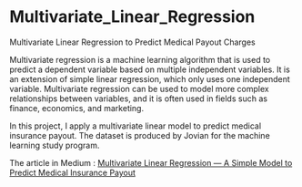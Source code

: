 # Multivariate_Linear_Regression
Multivariate Linear Regression to Predict Medical Payout Charges

Multivariate regression is a machine learning algorithm that is used to predict a dependent variable based on multiple independent variables. It is an extension of simple linear regression, which only uses one independent variable. Multivariate regression can be used to model more complex relationships between variables, and it is often used in fields such as finance, economics, and marketing.

In this project, I apply a multivariate linear model to predict medical insurance payout. The dataset is produced by Jovian for the machine learning study program.

The article in Medium : <a href="https://medium.com/@risdan.kristori/multivariate-linear-regression-a-simple-model-to-predict-medical-insurance-payout-eb008683accc">Multivariate Linear Regression — A Simple Model to Predict Medical Insurance Payout</a>
